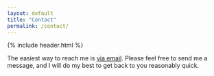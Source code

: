 ```yaml
---
layout: default
title: "Contact"
permalink: /contact/
---
```

{% include header.html %}
<p>
	The easiest way to reach me is <a href="mailto:jonatan.langlet@gmail.com">via email</a>. 
	Please feel free to send me a message, and I will do my best to get back to you reasonably quick.
</p>
